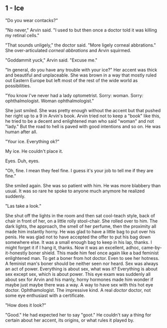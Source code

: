 ## 1 - Ice
"Do you wear contacks?"

"No never," Arvin said. "I used to but then once a doctor told it was killing my retinal cells."

"That sounds unligely," the doctor said. "More ligely corneal abbrations." She over-articulated *corneal abbrations* and Arvin squirmed.

"Goddammit yuck," Arvin said. "Excuse me."

"In general, do you have any trouble with your ice?" Her accent was thick and beautiful and unplaceable. She was brown in a way that mostly ruled out Eastern Europe but left most of the rest of the wide world as possibilities.

"You know I've never had a lady optometrist. Sorry: woman. Sorry: ophthalmologist. Woman ophthalmologist."

She just smiled. She was pretty enough without the accent but that pushed her right up to a 9 in Arvin's book. Arvin tried not to keep a "book" like this, he tried to be a decent and enlightened man who said "woman" and not "lady." But the road to hell is paved with good intentions and so on. He was human after all.

"Your ice. Everything ok?"

My ice. He couldn't place it.

Eyes. Duh, eyes.

"Oh, fine. I mean they feel fine. I guess it's your job to tell me if they are fine."

She smiled again. She was so patient with him. He was more blabbery than usual. It was so rare he spoke to anyone much anymore he realized suddenly.

"Las take a look."

She shut off the lights in the room and then sat cool-teach style, back of chair in front of her, on a little rolly stool-chair. She rolled over to him. The dark lights, the approach, the smell of her perfume, then the proximity all made him instantly horny. He was glad to have a little bag to put over his penis. He was glad not to have accepted the offer to put his bag down somewhere else. It was a small enough bag to keep in his lap, thanks. I might forget it if I hang it, thanks. Now it was an excellent, adhoc, came-by-it-honestly boner shield. This made him feel once again like a bad feminist enlightened man. To get a boner from hot doctor. Even to see her hotness. A feminist man's boner should be neither seen nor heard. Sex was always an act of power. Everything is about sex, what was it? Everything is about sex except sex, which is about power. This eye exam was suddenly all about sex for Arvin and his manly, horny hormones made him wonder if maybe just maybe there was a way. A way to have sex with this hot eye doctor. Ophthamologist. The impressive kind. A real *doctor* doctor, not some eye enthusiast with a certificate.

"How does it look?"

"Good." He had expected her to say "goot." He couldn't say a thing for certain about her accent, its origins, or what rules it played by.
